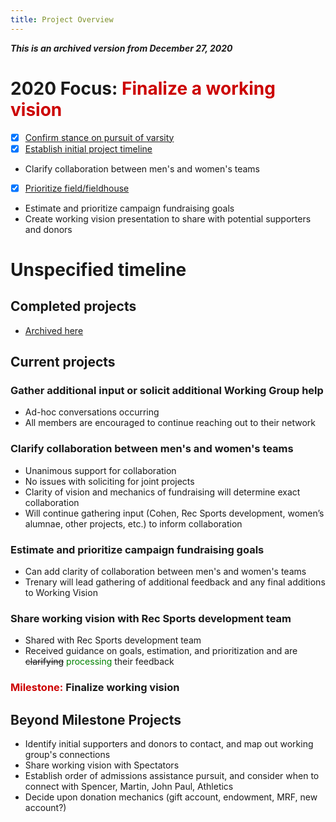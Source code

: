 ```yaml
---
title: Project Overview
---
```

***This is an archived version from December 27, 2020***

# 2020 Focus: <span style='color:#cc0000'>Finalize a working vision</span>
- [x] [Confirm stance on pursuit of varsity](/projects/completed.html)
- [x] [Establish initial project timeline](/projects/completed.html)
- Clarify collaboration between men's and women's teams
- [x] [Prioritize field/fieldhouse](/projects/completed.html)
- Estimate and prioritize campaign fundraising goals
- Create working vision presentation to share with potential supporters and donors

# Unspecified timeline
## Completed projects
- [Archived here](/completed.md)

## Current projects  
### Gather additional input or solicit additional Working Group help
- Ad-hoc conversations occurring
- All members are encouraged to continue reaching out to their network

### Clarify collaboration between men's and women's teams
- Unanimous support for collaboration
- No issues with soliciting for joint projects
- Clarity of vision and mechanics of fundraising will determine exact collaboration
- Will continue gathering input (Cohen, Rec Sports development, women’s alumnae, other projects, etc.) to inform collaboration

### Estimate and prioritize campaign fundraising goals
- Can add clarity of collaboration between men's and women's teams
- Trenary will lead gathering of additional feedback and any final additions to Working Vision

### Share working vision with Rec Sports development team
- Shared with Rec Sports development team
- Received guidance on goals, estimation, and prioritization and are ~~clarifying~~ <span style='color:green'>processing</span> their feedback

### <span style='color:#cc0000'>Milestone:</span> **Finalize working vision**

## Beyond Milestone Projects
- Identify initial supporters and donors to contact, and map out working group's connections
- Share working vision with Spectators
- Establish order of admissions assistance pursuit, and consider when to connect with Spencer, Martin, John Paul, Athletics
- Decide upon donation mechanics (gift account, endowment, MRF, new account?)
